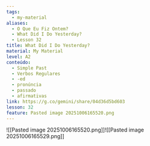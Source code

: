 ```yaml
---
tags:
  - my-material
aliases:
  - O Que Eu Fiz Ontem?
  - What Did I Do Yesterday?
  - Lesson 32
title: What Did I Do Yesterday?
material: My Material
level: A2
conteúdo:
  - Simple Past
  - Verbos Regulares
  - -ed
  - pronúncia
  - passado
  - afirmativas
link: https://g.co/gemini/share/04d36d5bd603
lesson: 32
feature: Pasted image 20251006165520.png
---
```

![[Pasted image 20251006165520.png]]![[Pasted image 20251006165529.png]]